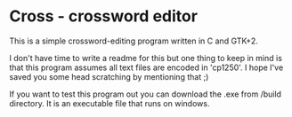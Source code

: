 Cross - crossword editor
===

This is a simple crossword-editing program written in C and GTK+2.

I don't have time to write a readme for this but one thing to keep in mind
is that this program assumes all text files are encoded in 'cp1250'.
I hope I've saved you some head scratching by mentioning that ;)

If you want to test this program out you can download the .exe from /build directory.
It is an executable file that runs on windows.